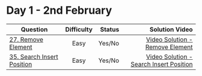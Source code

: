 # Day 1 - 2nd February

| Question                                                                                                 | Difficulty | Status |                                                                                                                   Solution Video |
| -------------------------------------------------------------------------------------------------------- | :--------: | -----: | -------------------------------------------------------------------------------------------------------------------------------: |
| [27. Remove Element](https://leetcode.com/problems/remove-element/ "27. Remove Element")                 |    Easy    | Yes/No |                 [Video Solution - Remove Element](https://www.youtube.com/watch?v=Hd2fj8GqsZs "Video Solution - Remove Element") |
| [35. Search Insert Position](https://leetcode.com/problems/search-insert-position/ "27. Remove Element") |    Easy    | Yes/No | [Video Solution - Search Insert Position](https://www.youtube.com/watch?v=EtO_zyh6awc "Video Solution - Search Insert Position") |
